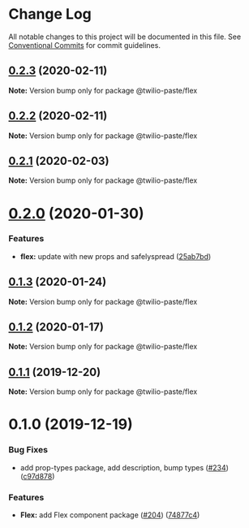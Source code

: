 # Change Log

All notable changes to this project will be documented in this file.
See [Conventional Commits](https://conventionalcommits.org) for commit guidelines.

## [0.2.3](https://github.com/twilio-labs/paste/compare/@twilio-paste/flex@0.2.2...@twilio-paste/flex@0.2.3) (2020-02-11)

**Note:** Version bump only for package @twilio-paste/flex





## [0.2.2](https://github.com/twilio-labs/paste/compare/@twilio-paste/flex@0.2.1...@twilio-paste/flex@0.2.2) (2020-02-11)

**Note:** Version bump only for package @twilio-paste/flex





## [0.2.1](https://github.com/twilio-labs/paste/compare/@twilio-paste/flex@0.2.0...@twilio-paste/flex@0.2.1) (2020-02-03)

**Note:** Version bump only for package @twilio-paste/flex





# [0.2.0](https://github.com/twilio-labs/paste/compare/@twilio-paste/flex@0.1.3...@twilio-paste/flex@0.2.0) (2020-01-30)


### Features

* **flex:** update with new props and safelyspread ([25ab7bd](https://github.com/twilio-labs/paste/commit/25ab7bdbeca92fe6a07779c476976f51a26700f2))





## [0.1.3](https://github.com/twilio-labs/paste/compare/@twilio-paste/flex@0.1.2...@twilio-paste/flex@0.1.3) (2020-01-24)

**Note:** Version bump only for package @twilio-paste/flex





## [0.1.2](https://github.com/twilio-labs/paste/compare/@twilio-paste/flex@0.1.1...@twilio-paste/flex@0.1.2) (2020-01-17)

**Note:** Version bump only for package @twilio-paste/flex





## [0.1.1](https://github.com/twilio-labs/paste/compare/@twilio-paste/flex@0.1.0...@twilio-paste/flex@0.1.1) (2019-12-20)

**Note:** Version bump only for package @twilio-paste/flex





# 0.1.0 (2019-12-19)


### Bug Fixes

* add prop-types package, add description, bump types ([#234](https://github.com/twilio-labs/paste/issues/234)) ([c97d878](https://github.com/twilio-labs/paste/commit/c97d878d090b89d176e6f48f25a33e5317585ef4))


### Features

* **Flex:** add Flex component package ([#204](https://github.com/twilio-labs/paste/issues/204)) ([74877c4](https://github.com/twilio-labs/paste/commit/74877c4b0b260c5c6451bf9eb95c2baf3b1b7751))

